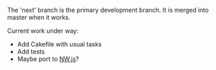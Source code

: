 The 'next' branch is the primary development branch. It is merged into master
when it works.

Current work under way:

- Add Cakefile with usual tasks
- Add tests
- Maybe port to [NW.js](https://github.com/nwjs/nw.js)?

